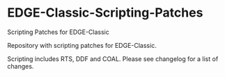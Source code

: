 # EDGE-Classic-Scripting-Patches
Scripting Patches for EDGE-Classic

Repository with scripting patches for EDGE-Classic.

Scripting includes RTS, DDF and COAL.
Please see changelog for a list of changes.

